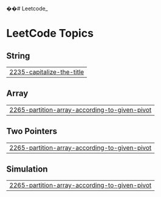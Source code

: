 ��#   L e e t c o d e _  
 
<!---LeetCode Topics Start-->
# LeetCode Topics
## String
|  |
| ------- |
| [2235-capitalize-the-title](https://github.com/KHAIRUNNEESA-K/Leetcode_/tree/master/2235-capitalize-the-title) |
## Array
|  |
| ------- |
| [2265-partition-array-according-to-given-pivot](https://github.com/KHAIRUNNEESA-K/Leetcode_/tree/master/2265-partition-array-according-to-given-pivot) |
## Two Pointers
|  |
| ------- |
| [2265-partition-array-according-to-given-pivot](https://github.com/KHAIRUNNEESA-K/Leetcode_/tree/master/2265-partition-array-according-to-given-pivot) |
## Simulation
|  |
| ------- |
| [2265-partition-array-according-to-given-pivot](https://github.com/KHAIRUNNEESA-K/Leetcode_/tree/master/2265-partition-array-according-to-given-pivot) |
<!---LeetCode Topics End-->